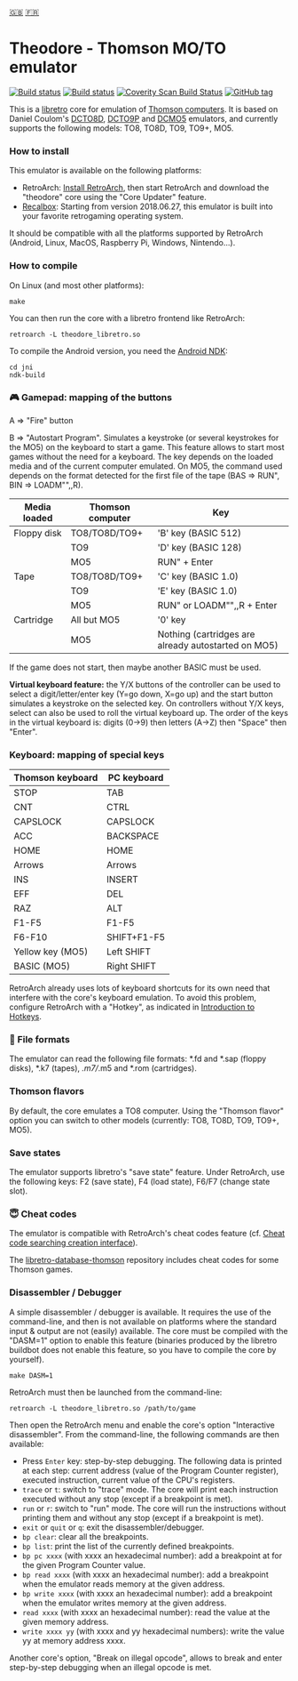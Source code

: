[:gb:](https://github.com/Zlika/theodore/blob/master/README.md)
[:fr:](https://github.com/Zlika/theodore/blob/master/README-FR.md)

Theodore - Thomson MO/TO emulator
====================================

[![Build status](https://travis-ci.org/Zlika/theodore.svg?branch=master)](https://travis-ci.org/Zlika/theodore)
[![Build status](https://ci.appveyor.com/api/projects/status/7lo7cohkpmn50ogk?svg=true)](https://ci.appveyor.com/project/Zlika/theodore)
[![Coverity Scan Build Status](https://scan.coverity.com/projects/15677/badge.svg)](https://scan.coverity.com/projects/zlika-theodore)
[![GitHub tag](https://img.shields.io/github/tag/Zlika/theodore.svg)](https://github.com/Zlika/theodore/releases)

This is a [libretro](https://github.com/libretro) core for emulation of [Thomson computers](https://en.wikipedia.org/wiki/Thomson_computers). It is based on Daniel Coulom's [DCTO8D](http://dcto8.free.fr/), [DCTO9P](http://dcto9p.free.fr/) and [DCMO5](http://dcmo5.free.fr/) emulators, and currently supports the following models: TO8, TO8D, TO9, TO9+, MO5.

### How to install

This emulator is available on the following platforms:
* RetroArch: [Install RetroArch](http://www.retroarch.com/?page=platforms), then start RetroArch and download the "theodore" core using the "Core Updater" feature.
* [Recalbox](https://www.recalbox.com/): Starting from version 2018.06.27, this emulator is built into your favorite retrogaming operating system.

It should be compatible with all the platforms supported by RetroArch (Android, Linux, MacOS, Raspberry Pi, Windows, Nintendo...).

### How to compile

On Linux (and most other platforms):
```
make
```
You can then run the core with a libretro frontend like RetroArch:
```
retroarch -L theodore_libretro.so
```

To compile the Android version, you need the [Android NDK](https://developer.android.com/ndk/downloads/):
```
cd jni
ndk-build
```

### :video_game: Gamepad: mapping of the buttons

A => "Fire" button

B => "Autostart Program". Simulates a keystroke (or several keystrokes for the MO5) on the keyboard to start a game. This feature allows to start most games without the need for a keyboard. The key depends on the loaded media and of the current computer emulated. On MO5, the command used depends on the format detected for the first file of the tape (BAS => RUN", BIN => LOADM"",,R).

| Media loaded | Thomson computer | Key                 |
| ------------ | ---------------- | ------------------- |
| Floppy disk  | TO8/TO8D/TO9+    | 'B' key (BASIC 512) |
|              | TO9              | 'D' key (BASIC 128) |
|              | MO5              | RUN" + Enter        |
| Tape         | TO8/TO8D/TO9+    | 'C' key (BASIC 1.0) |
|              | TO9              | 'E' key (BASIC 1.0) |
|              | MO5              | RUN" or LOADM"",,R + Enter |
| Cartridge    | All but MO5      | '0' key             |
|              | MO5              | Nothing (cartridges are already autostarted on MO5) |

If the game does not start, then maybe another BASIC must be used.

**Virtual keyboard feature:** the Y/X buttons of the controller can be used to select a digit/letter/enter key (Y=go down, X=go up) and the start button simulates a keystroke on the selected key. On controllers without Y/X keys, select can also be used to roll the virtual keyboard up.
The order of the keys in the virtual keyboard is: digits (0->9) then letters (A->Z) then "Space" then "Enter".

### Keyboard: mapping of special keys

| Thomson keyboard | PC keyboard |
| ------------- | ------------- |
| STOP  | TAB  |
| CNT  | CTRL  |
| CAPSLOCK  | CAPSLOCK  |
| ACC  | BACKSPACE  |
| HOME  | HOME  |
| Arrows  | Arrows  |
| INS  | INSERT  |
| EFF  | DEL  |
| RAZ  | ALT  |
| F1-F5  | F1-F5  |
| F6-F10  | SHIFT+F1-F5  |
| Yellow key (MO5) | Left SHIFT |
| BASIC (MO5) | Right SHIFT |

RetroArch already uses lots of keyboard shortcuts for its own need that interfere with the core's keyboard emulation. To avoid this problem, configure RetroArch with a "Hotkey", as indicated in [Introduction to Hotkeys](https://docs.libretro.com/guides/retroarch-keyboard-controls/#introduction-to-hotkeys).

### :floppy_disk: File formats

The emulator can read the following file formats: *.fd and *.sap (floppy disks), *.k7 (tapes), *.m7/*.m5 and *.rom (cartridges).

### Thomson flavors

By default, the core emulates a TO8 computer. Using the "Thomson flavor" option you can switch to other models (currently: TO8, TO8D, TO9, TO9+, MO5).

### Save states

The emulator supports libretro's "save state" feature. Under RetroArch, use the following keys: F2 (save state), F4 (load state), F6/F7 (change state slot).

### :innocent: Cheat codes

The emulator is compatible with RetroArch's cheat codes feature (cf. [Cheat code searching creation interface](https://www.libretro.com/index.php/upcoming-retroarch-1-7-4-cheat-code-searchingcreation-interface-with-rumble-features/)).

The [libretro-database-thomson](https://github.com/Zlika/libretro-database-thomson) repository includes cheat codes for some Thomson games.

### Disassembler / Debugger

A simple disassembler / debugger is available. It requires the use of the command-line, and then is not available on platforms where the standard input & output are not (easily) available.
The core must be compiled with the "DASM=1" option to enable this feature (binaries produced by the libretro buildbot does not enable this feature, so you have to compile the core by yourself).
```
make DASM=1
```
RetroArch must then be launched from the command-line:
```
retroarch -L theodore_libretro.so /path/to/game
```
Then open the RetroArch menu and enable the core's option "Interactive disassembler".
From the command-line, the following commands are then available:
* Press `Enter` key: step-by-step debugging. The following data is printed at each step: current address (value of the Program Counter register), executed instruction, current value of the CPU's registers.
* `trace` or `t`: switch to "trace" mode. The core will print each instruction executed without any stop (except if a breakpoint is met).
* `run` or `r`: switch to "run" mode. The core will run the instructions without printing them and without any stop (except if a breakpoint is met).
* `exit` or `quit` or `q`: exit the disassembler/debugger.
* `bp clear`: clear all the breakpoints.
* `bp list`: print the list of the currently defined breakpoints.
* `bp pc xxxx` (with xxxx an hexadecimal number): add a breakpoint at for the given Program Counter value.
* `bp read xxxx` (with xxxx an hexadecimal number): add a breakpoint when the emulator reads memory at the given address.
* `bp write xxxx` (with xxxx an hexadecimal number): add a breakpoint when the emulator writes memory at the given address.
* `read xxxx` (with xxxx an hexadecimal number): read the value at the given memory address.
* `write xxxx yy` (with xxxx and yy hexadecimal numbers): write the value yy at memory address xxxx.

Another core's option, "Break on illegal opcode", allows to break and enter step-by-step debugging when an illegal opcode is met.